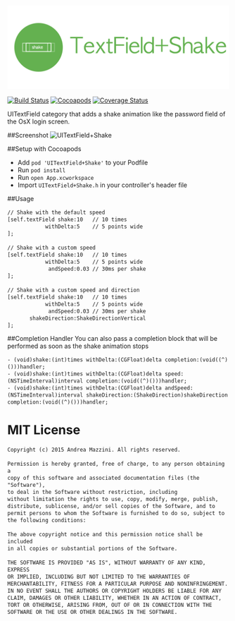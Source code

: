 <p align="center">
  <img src="assets/logo.png"/>
</p>

[![Build Status](https://travis-ci.org/andreamazz/UITextField-Shake.svg)](https://travis-ci.org/andreamazz/UITextField-Shake)
[![Cocoapods](https://cocoapod-badges.herokuapp.com/v/UITextField+Shake/badge.svg)](http://cocoapods.org/?q=summary%3Auitextfield%20name%3Ashake%2A)
[![Coverage Status](https://coveralls.io/repos/andreamazz/UITextField-Shake/badge.svg)](https://coveralls.io/r/andreamazz/UITextField-Shake)

UITextField category that adds a shake animation like the password field of the OsX login screen.

##Screenshot
![UITextField+Shake](https://raw.githubusercontent.com/andreamazz/UITextField-Shake/master/assets/screenshot.gif)

##Setup with Cocoapods
* Add ```pod 'UITextField+Shake'``` to your Podfile
* Run ```pod install```
* Run ```open App.xcworkspace```
* Import ```UITextField+Shake.h``` in your controller's header file

##Usage
```objc
// Shake with the default speed
[self.textField shake:10   // 10 times
            withDelta:5    // 5 points wide
];

// Shake with a custom speed
[self.textField shake:10   // 10 times
            withDelta:5    // 5 points wide
             andSpeed:0.03 // 30ms per shake
];

// Shake with a custom speed and direction
[self.textField shake:10   // 10 times
            withDelta:5    // 5 points wide
             andSpeed:0.03 // 30ms per shake
       shakeDirection:ShakeDirectionVertical
];
```

##Completion Handler
You can also pass a completion block that will be performed as soon as the shake animation stops
```objc
- (void)shake:(int)times withDelta:(CGFloat)delta completion:(void((^)()))handler;
- (void)shake:(int)times withDelta:(CGFloat)delta speed:(NSTimeInterval)interval completion:(void((^)()))handler;
- (void)shake:(int)times withDelta:(CGFloat)delta andSpeed:(NSTimeInterval)interval shakeDirection:(ShakeDirection)shakeDirection completion:(void((^)()))handler;
```

MIT License
==================
	Copyright (c) 2015 Andrea Mazzini. All rights reserved.

	Permission is hereby granted, free of charge, to any person obtaining a
	copy of this software and associated documentation files (the "Software"),
	to deal in the Software without restriction, including
	without limitation the rights to use, copy, modify, merge, publish,
	distribute, sublicense, and/or sell copies of the Software, and to
	permit persons to whom the Software is furnished to do so, subject to
	the following conditions:

	The above copyright notice and this permission notice shall be included
	in all copies or substantial portions of the Software.

	THE SOFTWARE IS PROVIDED "AS IS", WITHOUT WARRANTY OF ANY KIND, EXPRESS
	OR IMPLIED, INCLUDING BUT NOT LIMITED TO THE WARRANTIES OF
	MERCHANTABILITY, FITNESS FOR A PARTICULAR PURPOSE AND NONINFRINGEMENT.
	IN NO EVENT SHALL THE AUTHORS OR COPYRIGHT HOLDERS BE LIABLE FOR ANY
	CLAIM, DAMAGES OR OTHER LIABILITY, WHETHER IN AN ACTION OF CONTRACT,
	TORT OR OTHERWISE, ARISING FROM, OUT OF OR IN CONNECTION WITH THE
	SOFTWARE OR THE USE OR OTHER DEALINGS IN THE SOFTWARE.
